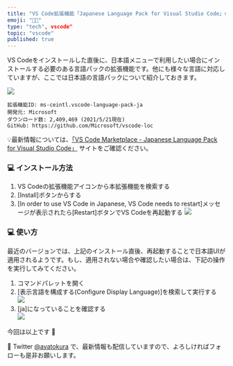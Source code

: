 ```yaml
---
title: "VS Code拡張機能「Japanese Language Pack for Visual Studio Code」の紹介"
emoji: "👩‍💻"
type: "tech", vscode"
topic: "vscode"
published: true
---
```


VS Codeをインストールした直後に、日本語メニューで利用したい場合にインストールする必要のある言語パックの拡張機能です。他にも様々な言語に対応していますが、ここでは日本語の言語パックについて紹介しておきます。  

![](https://storage.googleapis.com/zenn-user-upload/d9natp5caogd99hioa866p1zeeki)  
```
拡張機能ID: ms-ceintl.vscode-language-pack-ja  
開発元: Microsoft  
ダウンロード数: 2,409,469 (2021/5/21現在)  
GitHub: https://github.com/Microsoft/vscode-loc  
```
💡最新情報については、[「VS Code Marketplace - Japanese Language Pack for Visual Studio Code」](https://marketplace.visualstudio.com/items?itemName=MS-CEINTL.vscode-language-pack-ja) サイトをご確認ください。

### 💻 インストール方法
1. VS Codeの拡張機能アイコンから本拡張機能を検索する
2. [Install]ボタンからする
3. [In order to use VS Code in Japanese, VS Code needs to restart]メッセージが表示されたら[Restart]ボタンでVS Codeを再起動する
![](https://storage.googleapis.com/zenn-user-upload/z7hyteqnwg9z12e0qnva7qoi6xkr)

### 💻 使い方
最近のバージョンでは、上記のインストール直後、再起動することで日本語UIが適用されるようです。もし、適用されない場合や確認したい場合は、下記の操作を実行してみてください。  
1. コマンドパレットを開く  
2. [表示言語を構成する(Configure Display Language)]を検索して実行する  
![](https://storage.googleapis.com/zenn-user-upload/4kf9cf5fhecx5okpp23txoqnyxhp) 
3. [ja]になっていることを確認する  
![](https://storage.googleapis.com/zenn-user-upload/vbgqf4m7rlrpspzfov7z8abjqjs6)

今回は以上です 🙌

📱 Twitter [@ayatokura](https://twitter.com/ayatokura) で、最新情報も配信していますので、よろしければフォローも是非お願いします。